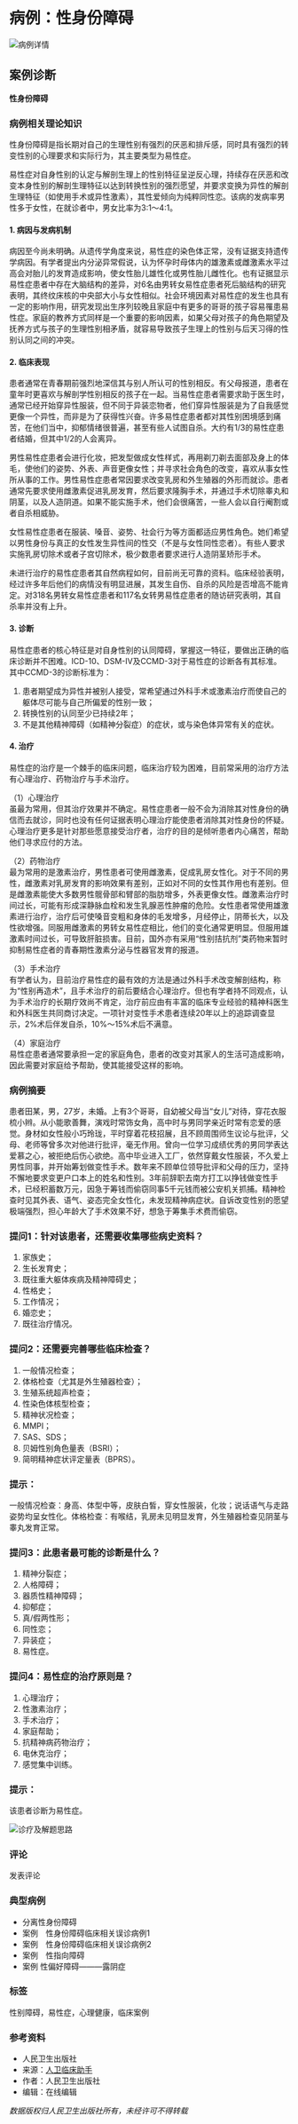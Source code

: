 # 病例：性身份障碍

![病例详情](https://www.example.com/images/procloud_big.png)

## 案例诊断

**性身份障碍**

### 病例相关理论知识

性身份障碍是指长期对自己的生理性别有强烈的厌恶和排斥感，同时具有强烈的转变性别的心理要求和实际行为，其主要类型为易性症。

易性症对自身性别的认定与解剖生理上的性别特征呈逆反心理，持续存在厌恶和改变本身性别的解剖生理特征以达到转换性别的强烈愿望，并要求变换为异性的解剖生理特征（如使用手术或异性激素），其性爱倾向为纯粹同性恋。该病的发病率男性多于女性，在就诊者中，男女比率为3∶1～4∶1。

#### 1. 病因与发病机制

病因至今尚未明确。从遗传学角度来说，易性症的染色体正常，没有证据支持遗传学病因。有学者提出内分泌异常假说，认为怀孕时母体内的雄激素或雌激素水平过高会对胎儿的发育造成影响，使女性胎儿雄性化或男性胎儿雌性化。也有证据显示易性症患者中存在大脑结构的差异，对6名由男转女易性症患者死后脑结构的研究表明，其终纹床核的中央部大小与女性相似。社会环境因素对易性症的发生也具有一定的影响作用，研究发现出生序列较晚且家庭中有更多的哥哥的孩子容易罹患易性症。家庭的教养方式同样是一个重要的影响因素，如果父母对孩子的角色期望及抚养方式与孩子的生理性别相矛盾，就容易导致孩子生理上的性别与后天习得的性别认同之间的冲突。

#### 2. 临床表现

患者通常在青春期前强烈地深信其与别人所认可的性别相反。有父母报道，患者在童年时更喜欢与解剖学性别相反的孩子在一起。当易性症患者需要求助于医生时，通常已经开始穿异性服装，但不同于异装恋物者，他们穿异性服装是为了自我感觉更像一个异性，而非是为了获得性兴奋。许多易性症患者都对其性别困境感到痛苦，在他们当中，抑郁情绪很普遍，甚至有些人试图自杀。大约有1/3的易性症患者结婚，但其中1/2的人会离异。

男性易性症患者会进行化妆，把发型做成女性样式，再用剃刀剃去面部及身上的体毛，使他们的姿势、外表、声音更像女性；并寻求社会角色的改变，喜欢从事女性所从事的工作。男性易性症患者常因要求改变乳房和外生殖器的外形而就诊。患者通常先要求使用雌激素促进乳房发育，然后要求隆胸手术，并通过手术切除睾丸和阴茎，以及人造阴道。如果不能实施手术，他们会很痛苦，一些人会以自行阉割或者自杀相威胁。

女性易性症患者在服装、嗓音、姿势、社会行为等方面都适应男性角色。她们希望以男性身份与真正的女性发生异性间的性交（不是与女性同性恋者）。有些人要求实施乳房切除术或者子宫切除术，极少数患者要求进行人造阴茎矫形手术。

未进行治疗的易性症患者其自然病程如何，目前尚无可靠的资料。临床经验表明，经过许多年后他们的病情没有明显进展，其发生自伤、自杀的风险是否增高不能肯定。对318名男转女易性症患者和117名女转男易性症患者的随访研究表明，其自杀率并没有上升。

#### 3. 诊断

易性症患者的核心特征是对自身性别的认同障碍，掌握这一特征，要做出正确的临床诊断并不困难。ICD-10、DSM-Ⅳ及CCMD-3对于易性症的诊断各有其标准。其中CCMD-3的诊断标准为：
1. 患者期望成为异性并被别人接受，常希望通过外科手术或激素治疗而使自己的躯体尽可能与自己所偏爱的性别一致；
2. 转换性别的认同至少已持续2年；
3. 不是其他精神障碍（如精神分裂症）的症状，或与染色体异常有关的症状。

#### 4. 治疗

易性症的治疗是一个棘手的临床问题，临床治疗较为困难，目前常采用的治疗方法有心理治疗、药物治疗与手术治疗。

（1）心理治疗  
虽最为常用，但其治疗效果并不确定。易性症患者一般不会为消除其对性身份的确信而去就诊，同时也没有任何证据表明心理治疗能使患者消除其对性身份的怀疑。心理治疗更多是针对那些愿意接受治疗者，治疗的目的是倾听患者内心痛苦，帮助他们寻求应付的方法。

（2）药物治疗  
最为常用的是激素治疗，男性患者可使用雌激素，促成乳房女性化。对于不同的男性，雌激素对乳房发育的影响效果有差别，正如对不同的女性其作用也有差别。但是雌激素能使大多数男性髋骨部和臂部的脂肪增多，外表更像女性。雌激素治疗时间过长，可能有形成深静脉血栓和发生乳腺恶性肿瘤的危险。女性患者常使用雄激素进行治疗，治疗后可使嗓音变粗和身体的毛发增多，月经停止，阴蒂长大，以及性欲增强。同服用雌激素的男转女易性症相比，他们的变化通常更明显。但服用雄激素时间过长，可导致肝脏损害。目前，国外亦有采用“性别拮抗剂”类药物来暂时抑制易性症者的青春期性激素分泌与性器官发育的报道。

（3）手术治疗  
有学者认为，目前治疗易性症的最有效的方法是通过外科手术改变解剖结构，称为“性别再造术”，且手术治疗的前后要结合心理治疗。但也有学者持不同观点，认为手术治疗的长期疗效尚不肯定，治疗前应由有丰富的临床专业经验的精神科医生和外科医生共同商讨决定。一项针对变性手术患者连续20年以上的追踪调查显示，2%术后伴发自杀，10%～15%术后不满意。

（4）家庭治疗  
易性症患者通常要承担一定的家庭角色，患者的改变对其家人的生活可造成影响，因此需要对家庭给予帮助，使其能接受这样的影响。

### 病例摘要

患者田某，男，27岁，未婚。上有3个哥哥，自幼被父母当“女儿”对待，穿花衣服梳小辫。从小能歌善舞，演戏时常饰女角，高中时与男同学亲近时常有恋爱的感觉。身材如女性般小巧玲珑，平时穿着花枝招展，且不顾周围师生议论与批评，父母、老师等曾多次对他进行批评，毫无作用。曾向一位学习成绩优秀的男同学表达爱慕之心，被拒绝后伤心欲绝。高中毕业进入工厂，依然穿戴女性服装，不久爱上男性同事，并开始筹划做变性手术。数年来不顾单位领导批评和父母的压力，坚持不懈地要求变更户口本上的姓名和性别。3年前辞职去南方打工以挣钱做变性手术，已经积蓄数万元，因急于筹钱而偷窃同事5千元钱而被公安机关抓捕。精神检查时见其外表、语气、姿态完全女性化，未发现精神病症状。自诉改变性别的愿望极端强烈，担心年龄大了手术效果不好，想急于筹集手术费而偷窃。

### 提问1：针对该患者，还需要收集哪些病史资料？

1. 家族史；
2. 生长发育史；
3. 既往重大躯体疾病及精神障碍史；
4. 性格史；
5. 工作情况；
6. 婚恋史；
7. 既往治疗情况。

### 提问2：还需要完善哪些临床检查？

1. 一般情况检查；
2. 体格检查（尤其是外生殖器检查）；
3. 生殖系统超声检查；
4. 性染色体核型检查；
5. 精神状况检查；
6. MMPI；
7. SAS、SDS；
8. 贝姆性别角色量表（BSRI）；
9. 简明精神症状评定量表（BPRS）。

### 提示：

一般情况检查：身高、体型中等，皮肤白皙，穿女性服装，化妆；说话语气与走路姿势均呈女性化。体格检查：有喉结，乳房未见明显发育，外生殖器检查见阴茎与睾丸发育正常。

### 提问3：此患者最可能的诊断是什么？

1. 精神分裂症；
2. 人格障碍；
3. 器质性精神障碍；
4. 抑郁症；
5. 真/假两性形；
6. 同性恋；
7. 异装症；
8. 易性症。

### 提问4：易性症的治疗原则是？

1. 心理治疗；
2. 性激素治疗；
3. 手术治疗；
4. 家庭帮助；
5. 抗精神病药物治疗；
6. 电休克治疗；
7. 感觉集中训练。

### 提示：

该患者诊断为易性症。

![诊疗及解题思路](https://www.example.com/images/xx_img10.png)

### 评论

发表评论

### 典型病例

- 分离性身份障碍
- 案例　性身份障碍临床相关误诊病例1
- 案例 性身份障碍临床相关误诊病例2
- 案例　性指向障碍
- 案例 性偏好障碍———露阴症

### 标签

性别障碍，易性症，心理健康，临床案例

### 参考资料

- 人民卫生出版社
- 来源：[人卫临床助手](http://www.pmph.com)
- 作者：人民卫生出版社
- 编辑：在线编辑

*数据版权归人民卫生出版社所有，未经许可不得转载*